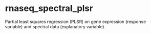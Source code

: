 # rnaseq_spectral_plsr
Partial least squares regression (PLSR) on gene expression (response variable) and spectral data (explanatory variable).
